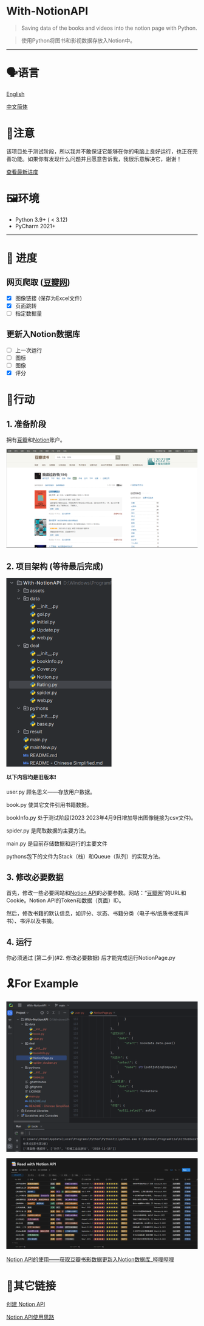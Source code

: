 # With-NotionAPI
> Saving data of the books and videos into the notion page with Python.

>使用Python将图书和影视数据存放入Notion中。

---
# 🗣️语言  
[English](./README.md)

[中文简体](./README%20-%20Chinese%20Simplified.md)

# 🎈注意

该项目处于测试阶段，所以我并不敢保证它能够在你的电脑上良好运行，也正在完善功能。如果你有发现什么问题并且愿意告诉我，我很乐意解决它，谢谢！

[查看最新进度](https://www.notion.so/yapotato/Notion-API-93ad50c4bcc34c608fdc1fe211d6b322?pvs=4)

# 🖼️环境

- Python 3.9+ ( < 3.12)
- PyCharm 2021+

---

# 🎢 进度

## 网页爬取 ([豆瓣网](https://www.douban.com/))

- [x] 图像链接 (保存为Excel文件)
- [x] 页面跳转
- [ ] 指定数据量

## 更新入Notion数据库

- [ ] 上一次运行
- [ ] 图标
- [ ] 图像
- [x] 评分

# 🤖行动

## 1. 准备阶段

拥有[豆瓣](https://www.douban.com/)和[Notion](https://www.notion.so/)账户。

![image-20230612163511339](./assets/image-20230612163511339.png)

## 2. 项目架构  (等待最后完成)

<img src="./assets/image-20230612161852099.png" alt="image-20230612161852099|" style="zoom:75%;" />

**以下内容均是旧版本❗**

user.py 顾名思义——存放用户数据。

book.py 使其它文件引用书籍数据。

bookInfo.py 处于测试阶段(2023 2023年4月9日增加导出图像链接为csv文件)。

spider.py 是爬取数据的主要方法。

main.py 是目前存储数据和运行的主要文件

pythons包下的文件为Stack（栈）和Queue（队列）的实现方法。

## 3. 修改必要数据

首先，修改一些必要网站和[Notion API](https://developers.notion.com/)的必要参数。网站：“[豆瓣网](https://www.douban.com/)”的URL和Cookie。Notion API的Token和数据（页面）ID。

然后，修改书籍的默认信息，如评分、状态、书籍分类（电子书/纸质书或有声书）、书评以及书摘。

## 4. 运行

你必须通过 [第二步](#2. 修改必要数据) 后才能完成运行NotionPage.py

# 🎗️For Example

![image-20230331205442903](./assets/image-20230331205442903.png)

![image-20230331205436292](./assets/image-20230331205436292.png)

[Notion API的使用——获取豆瓣书影数据更新入Notion数据库_哔哩哔哩](https://www.bilibili.com/video/BV15o4y1W7hw/?spm_id_from=333.999.0.0)

# 🔗其它链接

[创建 Notion API](https://www.notion.so/my-integrations)

[Notion API使用思路](https://www.notion.so/yapotato/Notion-API-ChatGPT-93ad50c4bcc34c608fdc1fe211d6b322?pvs=4)
